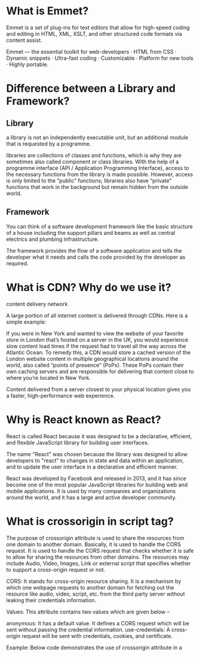 # What is Emmet?

Emmet is a set of plug-ins for text editors that allow for high-speed coding and editing in HTML, XML, XSLT, and other structured code formats via content assist.

Emmet — the essential toolkit for web-developers · HTML from CSS · Dynamic snippets · Ultra-fast coding · Customizable · Platform for new tools · Highly portable.

# Difference between a Library and Framework?
## Library 
a library is not an independently executable unit, but an additional module that is requested by a programme.

libraries are collections of classes and functions, which is why they are sometimes also called component or class libraries. With the help of a programme interface (API / Application Programming Interface), access to the necessary functions from the library is made possible. However, access is only limited to the “public” functions; libraries also have “private” functions that work in the background but remain hidden from the outside world.
## Framework
You can think of a software development framework like the basic structure of a house including the support pillars and beams as well as central electrics and plumbing infrastructure.

The framework provides the flow of a software application and tells the developer what it needs and calls the code provided by the developer as required. 

# What is CDN? Why do we use it?

content delivery network

A large portion of all internet content is delivered through CDNs. Here is a simple example:

If you were in New York and wanted to view the website of your favorite store in London that’s hosted on a server in the UK, you would experience slow content load times if the request had to travel all the way across the Atlantic Ocean. To remedy this, a CDN would store a cached version of the London website content in multiple geographical locations around the world, also called “points of presence” (PoPs). These PoPs contain their own caching servers and are responsible for delivering that content close to where you’re located in New York.

Content delivered from a server closest to your physical location gives you a faster, high-performance web experience.

# Why is React known as React?

React is called React because it was designed to be a declarative, efficient, and flexible JavaScript library for building user interfaces.

The name "React" was chosen because the library was designed to allow developers to "react" to changes in state and data within an application, and to update the user interface in a declarative and efficient manner.

React was developed by Facebook and released in 2013, and it has since become one of the most popular JavaScript libraries for building web and mobile applications. It is used by many companies and organizations around the world, and it has a large and active developer community.

# What is crossorigin in script tag?

The purpose of crossorigin attribute is used to share the resources from one domain to another domain. Basically, it is used to handle the CORS request. It is used to handle the CORS request that checks whether it is safe to allow for sharing the resources from other domains. The resources may include Audio, Video, Images, Link or external script that specifies whether to support a cross-origin request or not.

CORS: It stands for cross-origin resource sharing. It is a mechanism by which one webpage requests to another domain for fetching out the resource like audio, video, script, etc. from the third party server without leaking their credentials information. 

Values: This attribute contains two values which are given below –

anonymous: It has a default value. It defines a CORS request which will be sent without passing the credential information.
use-credentials: A cross-origin request will be sent with credentials, cookies, and certificate.
 

Example: Below code demonstrates the use of crossorigin attribute in a <script> element.

# diference between React and ReactDOM

React library is responsible for creating views and ReactDOM library is responsible to actually render UI in the browser

To build more environments that React can render to, React team planned to split the main React package into two: react and react-dom . This paves the way to writing components that can be shared between the web version of React and React Native.

React contains functionality utilised in web and mobile apps. ReactDOM functionality is utilised only in web apps.

# What is difference between react.development.js and react.production.js files via CDN?

# What is async and defer?

async and defer both load JavaScript asynchronously without render blocking, but async executes as soon as possible while defer runs in sequence toward the end of the loading process, just before the DOMContentLoaded event.

If async is present: The script is downloaded in parallel to parsing the page, and executed as soon as it is available (before parsing completes) If defer is present (and not async ): The script is downloaded in parallel to parsing the page, and executed after the page has finished parsing.

The browser has to download and process the content of the script tag before rendering the rest of the web page. async and defer attributes help to reduce delays when executing code in the script tag. These elements are essential in improving web page performance. They facilitate an enhanced user experience